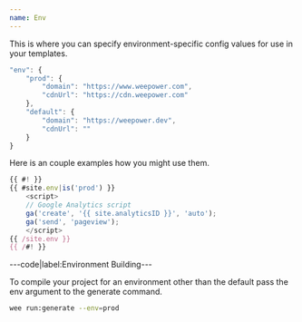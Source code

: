 ```yaml
---
name: Env
---
```


This is where you can specify environment-specific config values for use in your templates.

```javascript
"env": {
	"prod": {
		"domain": "https://www.weepower.com",
		"cdnUrl": "https://cdn.weepower.com"
	},
	"default": {
		"domain": "https://weepower.dev",
		"cdnUrl": ""
	}
}
```

Here is an couple examples how you might use them.

```javascript
{{ #! }}
{{ #site.env|is('prod') }}
	<script>
	// Google Analytics script
	ga('create', '{{ site.analyticsID }}', 'auto');
	ga('send', 'pageview');
	</script>
{{ /site.env }}
{{ /#! }}
```

---code|label:Environment Building---

To compile your project for an environment other than the default pass the env argument to the generate command.

```bash
wee run:generate --env=prod
```